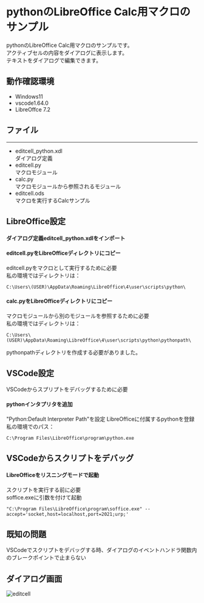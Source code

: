 # pythonのLibreOffice Calc用マクロのサンプル
pythonのLibreOffice Calc用マクロのサンプルです。  
アクティブセルの内容をダイアログに表示します。  
テキストをダイアログで編集できます。  
## 動作確認環境
+ Windows11
+ vscode1.64.0
+ LibreOffce 7.2  
## ファイル
-----
+ editcell_python.xdl   
ダイアログ定義  
+ editcell.py  
マクロモジュール
+ calc.py  
マクロモジュールから参照されるモジュール  
+ editcell.ods  
マクロを実行するCalcサンプル  
## LibreOffice設定
#### ダイアログ定義editcell_python.xdlをインポート   
#### editcell.pyをLibreOfficeディレクトリにコピー  
editcell.pyをマクロとして実行するために必要  
私の環境ではディレクトリは：  
```
C:\Users\(USER)\AppData\Roaming\LibreOffice\4\user\scripts\python\
```
#### calc.pyをLibreOfficeディレクトリにコピー  
マクロモジュールから別のモジュールを参照するために必要  
私の環境ではディレクトリは：  
```
C:\Users\(USER)\AppData\Roaming\LibreOffice\4\user\scripts\python\pythonpath\
```
pythonpathディレクトリを作成する必要がありました。  
## VSCode設定
VSCodeからスプリプトをデバッグするために必要  
#### pythonインタプリタを追加  
"Python:Default Interpreter Path"を設定
LibreOfficeに付属するpythonを登録    
私の環境でのパス：  
```
C:\Program Files\LibreOffice\program\python.exe
```
## VSCodeからスクリプトをデバッグ
#### LibreOfficeをリスニングモードで起動
スクリプトを実行する前に必要  
soffice.exeに引数を付けて起動  
```
"C:\Program Files\LibreOffice\program\soffice.exe" --accept='socket,host=localhost,port=2021;urp;'
```  
## 既知の問題
VSCodeでスクリプトをデバッグする時、ダイアログのイベントハンドラ関数内のブレークポイントで止まらない  
## ダイアログ画面
![editcell](https://user-images.githubusercontent.com/6335693/153326258-db64a78c-891e-4cf2-a36a-a54ddfd5dd6a.png)
